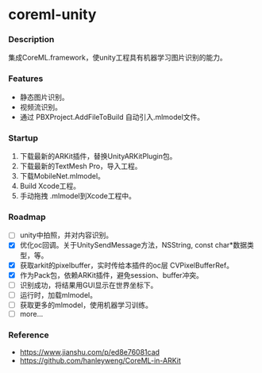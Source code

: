 # coreml-unity

### Description
集成CoreML.framework，使unity工程具有机器学习图片识别的能力。

### Features
- 静态图片识别。
- 视频流识别。
- 通过 PBXProject.AddFileToBuild 自动引入.mlmodel文件。

### Startup
1. 下载最新的ARKit插件，替换UnityARKitPlugin包。
2. 下载最新的TextMesh Pro，导入工程。
3. 下载MobileNet.mlmodel。
4. Build Xcode工程。
5. 手动拖拽 .mlmodel到Xcode工程中。

### Roadmap
- [ ] unity中拍照，并对内容识别。
- [x] 优化oc回调。关于UnitySendMessage方法，NSString, const char*数据类型，等。
- [x] 获取arkit的pixelbuffer，实时传给本插件的oc层 CVPixelBufferRef。
- [x] 作为Pack包，依赖ARKit插件，避免session、buffer冲突。
- [ ] 识别成功，将结果用GUI显示在世界坐标下。
- [ ] 运行时，加载mlmodel。
- [ ] 获取更多的mlmodel，使用机器学习训练。
- [ ] more...

### Reference
- https://www.jianshu.com/p/ed8e76081cad
- https://github.com/hanleyweng/CoreML-in-ARKit
